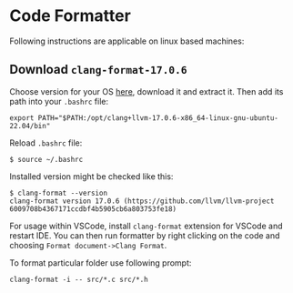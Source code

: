 # Code Formatter
Following instructions are applicable on linux based machines:

## Download `clang-format-17.0.6`

Choose version for your OS [here](https://github.com/llvm/llvm-project/releases), download it and extract it.
Then add its path into your `.bashrc` file:

```
export PATH="$PATH:/opt/clang+llvm-17.0.6-x86_64-linux-gnu-ubuntu-22.04/bin"
```
Reload `.bashrc` file:

```
$ source ~/.bashrc
```

Installed version might be checked like this:

```
$ clang-format --version
clang-format version 17.0.6 (https://github.com/llvm/llvm-project 6009708b4367171ccdbf4b5905cb6a803753fe18)
```

For usage within VSCode, install `clang-format` extension for VSCode and restart IDE. You can then run formatter by right clicking on the code and choosing `Format document->Clang Format`.

To format particular folder use following prompt:

```
clang-format -i -- src/*.c src/*.h
```